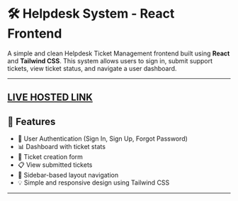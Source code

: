 # 🛠️ Helpdesk System - React Frontend

A simple and clean Helpdesk Ticket Management frontend built using **React** and **Tailwind CSS**. This system allows users to sign in, submit support tickets, view ticket status, and navigate a user dashboard.

---
<a href="https://helpdesk-one-xi.vercel.app"> LIVE HOSTED LINK</a>
---
## 📌 Features

- 🚪 User Authentication (Sign In, Sign Up, Forgot Password)
- 📊 Dashboard with ticket stats
- 📝 Ticket creation form
- 📋 View submitted tickets
- 📂 Sidebar-based layout navigation
- 💡 Simple and responsive design using Tailwind CSS

---
